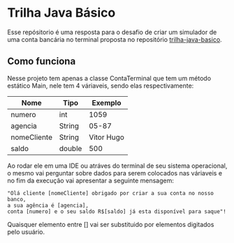 
# Trilha Java Básico

Esse repósitorio é uma resposta para o desafio de criar um simulador de uma conta bancária no terminal proposta no repositório [trilha-java-basico](https://github.com/digitalinnovationone/trilha-java-basico/tree/main/desafios/sintaxe).


## Como funciona

Nesse projeto tem apenas a classe ContaTerminal que tem um método estático Main, nele tem 4 váriaveis, sendo elas respectivamente:


 | Nome       |    Tipo    | Exemplo   |
 | ---------  | ---------- | --------- |
 | numero     |   int      |   1059    |
 | agencia    |   String   |   05-87   |
 | nomeCliente|   String   | Vitor Hugo|
 | saldo      |   double   |   500     |
    

Ao rodar ele em uma IDE ou atráves do terminal de seu sistema operacional, o mesmo vai perguntar sobre dados para serem colocados nas váriaveis e no fim da execução vai apresentar a seguinte mensagem:

    "Olá cliente [nomeCliente] obrigado por criar a sua conta no nosso banco,
    a sua agência é [agencia], 
    conta [numero] e o seu saldo R$[saldo] já esta disponível para saque"!

Quaisquer elemento entre [] vai ser substituido por elementos digitados pelo usuário.
